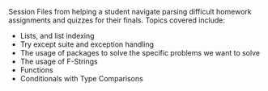 Session Files from helping a student navigate parsing difficult homework assignments and quizzes for their finals. 
Topics covered include:
- Lists, and list indexing
- Try except suite and exception handling
- The usage of packages to solve the specific problems we want to solve
- The usage of F-Strings
- Functions
- Conditionals with Type Comparisons
